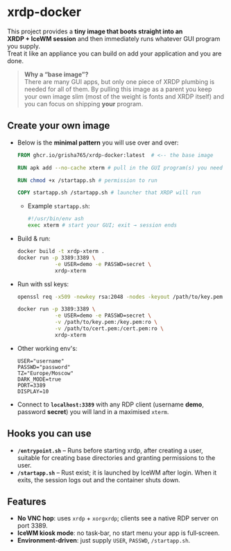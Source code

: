 # xrdp-docker
This project provides a **tiny image that boots straight into an XRDP + IceWM session** and then immediately runs whatever GUI program you supply.  
Treat it like an appliance you can build on add your application and you are done.

> **Why a “base image”?**  
> There are many GUI apps, but only one piece of XRDP plumbing is needed for all of them.  By pulling this image as a parent you keep your own image slim (most of the weight is fonts and XRDP itself) and you can focus on shipping **your** program.

## Create your own image

- Below is the **minimal pattern** you will use over and over:
    ```dockerfile
    FROM ghcr.io/grisha765/xrdp-docker:latest  # <‑‑ the base image

    RUN apk add --no-cache xterm # pull in the GUI program(s) you need

    RUN chmod +x /startapp.sh # permission to run

    COPY startapp.sh /startapp.sh # launcher that XRDP will run
    ```
    - Example `startapp.sh`:
        ```bash
        #!/usr/bin/env ash
        exec xterm # start your GUI; exit → session ends
        ```

- Build & run:
    ```bash
    docker build -t xrdp-xterm .
    docker run -p 3389:3389 \
                -e USER=demo -e PASSWD=secret \
                xrdp-xterm
    ```

- Run with ssl keys:
    ```bash
    openssl req -x509 -newkey rsa:2048 -nodes -keyout /path/to/key.pem -out /path/to/cert.pem -days 365
    ```
    ```bash
    docker run -p 3389:3389 \
                -e USER=demo -e PASSWD=secret \
                -v /path/to/key.pem:/key.pem:ro \
                -v /path/to/cert.pem:/cert.pem:ro \
                xrdp-xterm
    ```

- Other working env's:
    ```env
    USER="username"
    PASSWD="password"
    TZ="Europe/Moscow"
    DARK_MODE=true
    PORT=3389
    DISPLAY=10
    ```

- Connect to **`localhost:3389`** with any RDP client (username **demo**, password **secret**) you will land in a maximised `xterm`.

## Hooks you can use

* **`/entrypoint.sh`** – Runs before starting xrdp, after creating a user, suitable for creating base directories and granting permissions to the user.
* **`/startapp.sh`** – Rust exist; it is launched by IceWM after login. When it exits, the session logs out and the container shuts down.

## Features

- **No VNC hop**: uses `xrdp` + `xorgxrdp`; clients see a native RDP server on port 3389.
- **IceWM kiosk mode**: no task‑bar, no start menu your app is full‑screen.
- **Environment‑driven**: just supply `USER`, `PASSWD`, `/startapp.sh`.
